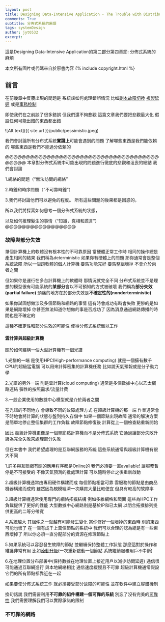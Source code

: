 ```yaml
---
layout: post
title: Designing Data-Intensive Application - The Trouble with Distributed Systems
comments: True 
subtitle: 分佈式系統的麻煩
tags: systemDesign 
author: jyt0532
excerpt: 
---
```


這是Designing Data-Intensive Application的第二部分第四章節: 分佈式系統的麻煩

本文所有圖片或代碼來自於原書內容
{% include copyright.html %}

## 前言

在前幾章中反覆出現的問題是 系統該如何處理錯誤情況 比如[副本故障切換](/2019/02/12/replication/#section-4) [複製延遲](/2019/02/12/replication/#複製延遲問題) 或是[事務控制](/2019/04/29/weak-isolation-levels/)

即使我們在之前談了很多錯誤 但我們還不夠悲觀 這篇文章我們要把悲觀最大化 假設任何可能出錯的東西都出錯

![Alt text]({{ site.url }}/public/pessimistic.jpeg)

我們會討論所有分布式系統**實踐上**可能會遇到的問題 了解哪些東西是我們能依賴的 哪些東西是我們不能過分依賴的

@@@@@@@@@@@@@@@@@@@@@@@@@@@@@@@@@@@@@@@@@@
本章對分佈式系統中可能出現的問題進行徹底的悲觀和沮喪的總結 我們會討論

1.網絡的問題（“無法訪問的網絡”

2.時鐘和時序問題（“不可靠時鐘”）

3.我們將討論他們可以避免的程度。 所有這些問題的後果都是困惑的，

所以我們將探索如何思考一個分佈式系統的狀態，

以及如何推理髮生的事情（“知識，真相和謊言”）
@@@@@@@@@@@@@@@@@

### 故障與部分失效

單個計算機上的軟體沒有根本性的不可靠原因 當硬體正常工作時 相同的操作總是產生相同的結果 我們稱為deterministic 如果你有硬體上的問題 那你通常會是整個系統故障 所以一個跑軟體的個人計算機 要馬功能完好 要馬整組壞掉 不會介於兩者之間

但如果你是運行在多台計算機上的軟體時 那情況就完全不同 分布式系統並不是理想的模型很有可能系統的**某部分**會以不可預知的方式被破壞 我們稱為**部分失效(partial failure)** 頭痛的地方在於部分失效是**不確定性的(nonderterministic)**

如果你試圖想做涉及多個節點和網路的事情 這有時會成功有時會失敗 更慘的是如果是網路壞掉 你甚至無法知道你想做的事是否成功了 因為消息通過網路傳播的時間也是不確定的

這種不確定性和部分失效的可能性 使得分佈式系統難以工作


#### 雲計算與超級計算機

關於如何建構一個大型計算機有一個光譜

1.光譜的一端 是使用HPC(High-performance computing) 就是一個擁有數千CPU的超級猛電腦 可以用來計算密集的計算機任務 比如說天氣預報或是分子動力學

2.光譜的另外一端 則是雲計算(cloud computing) 通常是多個數據中心以乙太網路連結 彈性的按照需求/流量計費

3.一般企業使用的數據中心模型就是介於兩者之間

在光譜的不同地方 會導致不同的故障處理方式 在超級計算機的那一端 作業通常會不時地會將計算的狀態存盤到持久存儲中 如果一個節點出現故障 通常的解決方案是簡單地停止整個集群的工作負載 故障節點修復後 計算從上一個檢查點重新開始

因此 超級計算機更像是一個單節點計算機而不是分佈式系統 它通過讓部分失敗升級為完全失敗來處理部分失敗

但在本書中 我們希望處理的是互聯網服務的系統 這些系統通常與超級計算機有很大不同

1.許多與互聯網有關的應用程序都是Online的 我們必須要一直available! 讓服務暫停是不可接受的 不像天氣預測的批處理計算 可以隨時停止之後重新啟動

2.超級計算機通常由專用硬件構建而成 每個節點相當可靠 雲服務的節點是由商品機器構建而成的 雖然因為規模經濟一次購買大量比較便宜 但具有較高的故障率

3.超級計算機通常使用專門的網絡拓撲結構 例如多維網格和環面 這些為HPC工作負載提供了更好的性能 大型數據中心網路則是基於IP和已太網 以閉合拓撲排列提供更高的二等分帶寬

4.系統越大 其組件之一就越有可能發生變化 當你修好一個壞掉的東西時 別的東西可能也壞了 在一個有成千上萬個節點的系統中 我們可以合理的認為總是有一些東西壞掉了 所以你必須一直分配部分的資源在修理節點上

5.如果系統可以容忍發生故障的節點 並繼續保持整體工作狀態 那麼這對於操作和維護非常有用 比如[滾動升級](/2019/01/24/encoding-and-evolution/)(一次重新啟動一個節點 系統繼續服務用戶不中斷)

6.在地理位置分布部署中(保持數據在地理位置上接近用戶以減少訪問延遲) 通信很可能通過互聯網進行 與本地網絡相比 通信速度緩慢且不可靠 超級計算機通常假設它們的所有節點都靠近在一起 


如果要使分佈式系統工作 就必須接受部分故障的可能性 並在軟件中建立容錯機制

換句話說 我們需要利用**不可靠的組件構建一個可靠的系統** 別忘了沒有完美的[可靠性](/2019/01/05/reliable-scalable-and-maintainable-application/) 我們需要理解我們可以實際承諾的限制

### 不可靠的網路


